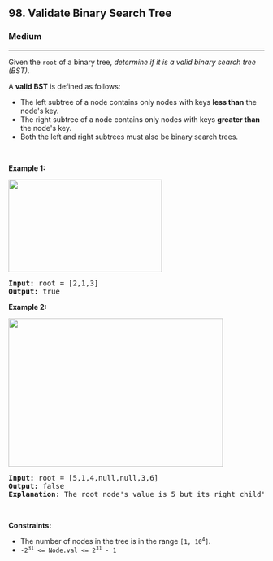 <h2>98. Validate Binary Search Tree</h2><h3>Medium</h3><hr><div style="user-select: auto;"><p style="user-select: auto;">Given the <code style="user-select: auto;">root</code> of a binary tree, <em style="user-select: auto;">determine if it is a valid binary search tree (BST)</em>.</p>

<p style="user-select: auto;">A <strong style="user-select: auto;">valid BST</strong> is defined as follows:</p>

<ul style="user-select: auto;">
	<li style="user-select: auto;">The left subtree of a node contains only nodes with keys <strong style="user-select: auto;">less than</strong> the node's key.</li>
	<li style="user-select: auto;">The right subtree of a node contains only nodes with keys <strong style="user-select: auto;">greater than</strong> the node's key.</li>
	<li style="user-select: auto;">Both the left and right subtrees must also be binary search trees.</li>
</ul>

<p style="user-select: auto;">&nbsp;</p>
<p style="user-select: auto;"><strong style="user-select: auto;">Example 1:</strong></p>
<img alt="" src="https://assets.leetcode.com/uploads/2020/12/01/tree1.jpg" style="width: 302px; height: 182px; user-select: auto;">
<pre style="user-select: auto;"><strong style="user-select: auto;">Input:</strong> root = [2,1,3]
<strong style="user-select: auto;">Output:</strong> true
</pre>

<p style="user-select: auto;"><strong style="user-select: auto;">Example 2:</strong></p>
<img alt="" src="https://assets.leetcode.com/uploads/2020/12/01/tree2.jpg" style="width: 422px; height: 292px; user-select: auto;">
<pre style="user-select: auto;"><strong style="user-select: auto;">Input:</strong> root = [5,1,4,null,null,3,6]
<strong style="user-select: auto;">Output:</strong> false
<strong style="user-select: auto;">Explanation:</strong> The root node's value is 5 but its right child's value is 4.
</pre>

<p style="user-select: auto;">&nbsp;</p>
<p style="user-select: auto;"><strong style="user-select: auto;">Constraints:</strong></p>

<ul style="user-select: auto;">
	<li style="user-select: auto;">The number of nodes in the tree is in the range <code style="user-select: auto;">[1, 10<sup style="user-select: auto;">4</sup>]</code>.</li>
	<li style="user-select: auto;"><code style="user-select: auto;">-2<sup style="user-select: auto;">31</sup> &lt;= Node.val &lt;= 2<sup style="user-select: auto;">31</sup> - 1</code></li>
</ul>
</div>